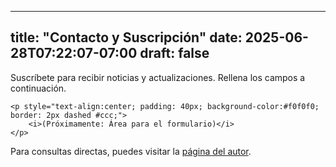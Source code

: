 
---
title: "Contacto y Suscripción"
date: 2025-06-28T07:22:07-07:00
draft: false
---

Suscríbete para recibir noticias y actualizaciones. Rellena los campos a continuación.

<div id="mailchimp-form-embed">
    
    <p style="text-align:center; padding: 40px; background-color:#f0f0f0; border: 2px dashed #ccc;">
        <i>(Próximamente: Área para el formulario)</i>
    </p>

</div>

<div class="contact-alternative">
    <p>Para consultas directas, puedes visitar la <a href="https://ealeman.com/" target="_blank" rel="noopener noreferrer">página del autor</a>.</p>
</div>